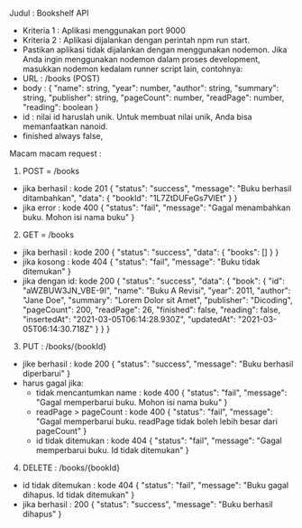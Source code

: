 Judul : Bookshelf API

- Kriteria 1 : Aplikasi menggunakan port 9000
- Kriteria 2 : Aplikasi dijalankan dengan perintah npm run start.
- Pastikan aplikasi tidak dijalankan dengan menggunakan nodemon. Jika Anda ingin menggunakan nodemon dalam proses development, masukkan nodemon kedalam runner script lain, contohnya:
- URL : /books (POST)
- body : {
  "name": string,
  "year": number,
  "author": string,
  "summary": string,
  "publisher": string,
  "pageCount": number,
  "readPage": number,
  "reading": boolean
  }
- id : nilai id haruslah unik. Untuk membuat nilai unik, Anda bisa memanfaatkan nanoid.
- finished always false,

Macam macam request :

1. POST = /books

- jika berhasil : kode 201
  {
  "status": "success",
  "message": "Buku berhasil ditambahkan",
  "data": {
  "bookId": "1L7ZtDUFeGs7VlEt"
  }
  }
- jika error : kode 400
  {
  "status": "fail",
  "message": "Gagal menambahkan buku. Mohon isi nama buku"
  }

2. GET = /books

- jika berhasil : kode 200
  {
  "status": "success",
  "data": {
  "books": []
  }
  }
- jika kosong : kode 404
  {
  "status": "fail",
  "message": "Buku tidak ditemukan"
  }
- jika dengan id: kode 200
  {
  "status": "success",
  "data": {
  "book": {
  "id": "aWZBUW3JN_VBE-9I",
  "name": "Buku A Revisi",
  "year": 2011,
  "author": "Jane Doe",
  "summary": "Lorem Dolor sit Amet",
  "publisher": "Dicoding",
  "pageCount": 200,
  "readPage": 26,
  "finished": false,
  "reading": false,
  "insertedAt": "2021-03-05T06:14:28.930Z",
  "updatedAt": "2021-03-05T06:14:30.718Z"
  }
  }
  }

3. PUT : /books/{bookId}

- jike berhasil : kode 200
  {
  "status": "success",
  "message": "Buku berhasil diperbarui"
  }
- harus gagal jika:
  - tidak mencantumkan name : kode 400
    {
    "status": "fail",
    "message": "Gagal memperbarui buku. Mohon isi nama buku"
    }
  - readPage > pageCount : kode 400
    {
    "status": "fail",
    "message": "Gagal memperbarui buku. readPage tidak boleh lebih besar dari pageCount"
    }
  - id tidak ditemukan : kode 404
    {
    "status": "fail",
    "message": "Gagal memperbarui buku. Id tidak ditemukan"
    }

4. DELETE : /books/{bookId}

- id tidak ditemukan : kode 404
  {
  "status": "fail",
  "message": "Buku gagal dihapus. Id tidak ditemukan"
  }
- jika berhasil : 200
  {
  "status": "success",
  "message": "Buku berhasil dihapus"
  }

